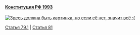 #### [Конституция РФ 1993](https://lalawland.github.io/eurasia/russia/const)

[![Здесь должна быть картинка, но если её нет, значит всё :(](https://sun9-east.userapi.com/sun9-42/s/v1/ig2/2-sVMeUd3muMJGm5m1LutOjniHixtv3aXTLJUd12DPhTQW27z0juP5uFn9CvjlhRMxDsvAleq7aKilqLU_ohXCjT.jpg?size=1280x720&quality=95&type=album)](https://sun9-east.userapi.com/sun9-42/s/v1/ig2/2-sVMeUd3muMJGm5m1LutOjniHixtv3aXTLJUd12DPhTQW27z0juP5uFn9CvjlhRMxDsvAleq7aKilqLU_ohXCjT.jpg?size=1280x720&quality=95&type=album)

[Статья 79.1](https://lalawland.github.io/eurasia/russia/const/art79.1) | [Статья 81](https://lalawland.github.io/eurasia/russia/const/art81)
